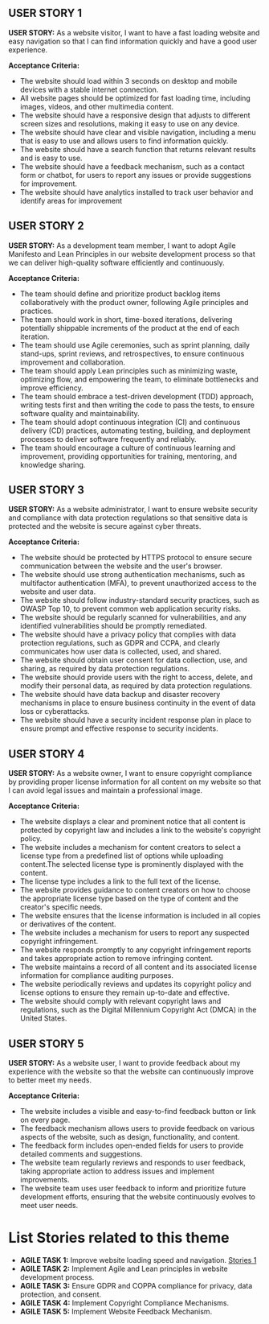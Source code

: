 ## USER STORY 1

**USER STORY:** As a website visitor, I want to have a fast loading website and easy navigation so that I can find information quickly and have a good user experience.

**Acceptance Criteria:**
* The website should load within 3 seconds on desktop and mobile devices with a stable internet connection.
* All website pages should be optimized for fast loading time, including images, videos, and other multimedia content.
* The website should have a responsive design that adjusts to different screen sizes and resolutions, making it easy to use on any device.
* The website should have clear and visible navigation, including a menu that is easy to use and allows users to find information quickly.
* The website should have a search function that returns relevant results and is easy to use.
* The website should have a feedback mechanism, such as a contact form or chatbot, for users to report any issues or provide suggestions for improvement.
* The website should have analytics installed to track user behavior and identify areas for improvement


## USER STORY 2

**USER STORY:** As a development team member, I want to adopt Agile Manifesto and Lean Principles in our website development process so that we can deliver high-quality software efficiently and continuously.

**Acceptance Criteria:**
* The team should define and prioritize product backlog items collaboratively with the product owner, following Agile principles and practices.
* The team should work in short, time-boxed iterations, delivering potentially shippable increments of the product at the end of each iteration.
* The team should use Agile ceremonies, such as sprint planning, daily stand-ups, sprint reviews, and retrospectives, to ensure continuous improvement and collaboration.
* The team should apply Lean principles such as minimizing waste, optimizing flow, and empowering the team, to eliminate bottlenecks and improve efficiency.
* The team should embrace a test-driven development (TDD) approach, writing tests first and then writing the code to pass the tests, to ensure software quality and maintainability.
* The team should adopt continuous integration (CI) and continuous delivery (CD) practices, automating testing, building, and deployment processes to deliver software frequently and reliably.
* The team should encourage a culture of continuous learning and improvement, providing opportunities for training, mentoring, and knowledge sharing.


## USER STORY 3

**USER STORY:** As a website administrator, I want to ensure website security and compliance with data protection regulations so that sensitive data is protected and the website is secure against cyber threats.

**Acceptance Criteria:**
* The website should be protected by HTTPS protocol to ensure secure communication between the website and the user's browser.
* The website should use strong authentication mechanisms, such as multifactor authentication (MFA), to prevent unauthorized access to the website and user data.
* The website should follow industry-standard security practices, such as OWASP Top 10, to prevent common web application security risks.
* The website should be regularly scanned for vulnerabilities, and any identified vulnerabilities should be promptly remediated.
* The website should have a privacy policy that complies with data protection regulations, such as GDPR and CCPA, and clearly communicates how user data is collected, used, and shared.
* The website should obtain user consent for data collection, use, and sharing, as required by data protection regulations.
* The website should provide users with the right to access, delete, and modify their personal data, as required by data protection regulations.
* The website should have data backup and disaster recovery mechanisms in place to ensure business continuity in the event of data loss or cyberattacks.
* The website should have a security incident response plan in place to ensure prompt and effective response to security incidents.


## USER STORY 4

**USER STORY:** As a website owner, I want to ensure copyright compliance by providing proper license information for all content on my website so that I can avoid legal issues and maintain a professional image.

**Acceptance Criteria:**
* The website displays a clear and prominent notice that all content is protected by copyright law and includes a link to the website's copyright policy.
* The website includes a mechanism for content creators to select a license type from a predefined list of options while uploading content.The selected license type is prominently displayed with the content.
* The license type includes a link to the full text of the license.
* The website provides guidance to content creators on how to choose the appropriate license type based on the type of content and the creator's specific needs.
* The website ensures that the license information is included in all copies or derivatives of the content.
* The website includes a mechanism for users to report any suspected copyright infringement.
* The website responds promptly to any copyright infringement reports and takes appropriate action to remove infringing content.
* The website maintains a record of all content and its associated license information for compliance auditing purposes.
* The website periodically reviews and updates its copyright policy and license options to ensure they remain up-to-date and effective.
* The website should comply with relevant copyright laws and regulations, such as the Digital Millennium Copyright Act (DMCA) in the United States.


## USER STORY 5

**USER STORY:** As a website user, I want to provide feedback about my experience with the website so that the website can continuously improve to better meet my needs.

**Acceptance Criteria:**
* The website includes a visible and easy-to-find feedback button or link on every page.
* The feedback mechanism allows users to provide feedback on various aspects of the website, such as design, functionality, and content.
* The feedback form includes open-ended fields for users to provide detailed comments and suggestions.
* The website team regularly reviews and responds to user feedback, taking appropriate action to address issues and implement improvements.
* The website team uses user feedback to inform and prioritize future development efforts, ensuring that the website continuously evolves to meet user needs.


# List Stories related to this theme
* **AGILE TASK 1:** Improve website loading speed and navigation.   [Stories 1](documentation/templates/theme/initiatives/epics/stories/tasks/task_template.md)
* **AGILE TASK 2:** Implement Agile and Lean principles in website development process.
* **AGILE TASK 3:** Ensure GDPR and COPPA compliance for privacy, data protection, and consent.
* **AGILE TASK 4:** Implement Copyright Compliance Mechanisms.
* **AGILE TASK 5:** Implement Website Feedback Mechanism.
